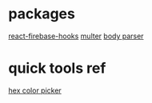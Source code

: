 # packages
[react-firebase-hooks](https://github.com/CSFrequency/react-firebase-hooks)
[multer](https://github.com/expressjs/multer)
[body parser](https://github.com/expressjs/body-parser)

# quick tools ref
[hex color picker](https://htmlcolorcodes.com/color-picker/)